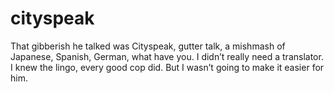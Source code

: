 cityspeak
=========
That gibberish he talked was Cityspeak, gutter talk, a mishmash of Japanese, Spanish, German, what have you. I didn’t really need a translator. I knew the lingo, every good cop did. But I wasn’t going to make it easier for him.
